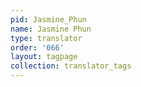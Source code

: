 ```yaml
---
pid: Jasmine_Phun
name: Jasmine Phun
type: translator
order: '066'
layout: tagpage
collection: translator_tags
---
```


